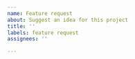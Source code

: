```yaml
---
name: Feature request
about: Suggest an idea for this project
title: ''
labels: feature request
assignees: ''

---
```



